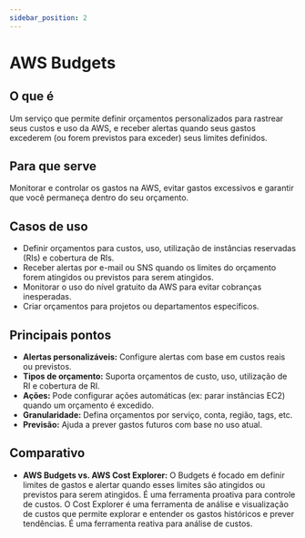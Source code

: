 ```yaml
---
sidebar_position: 2
---
```


# AWS Budgets

## O que é
Um serviço que permite definir orçamentos personalizados para rastrear seus custos e uso da AWS, e receber alertas quando seus gastos excederem (ou forem previstos para exceder) seus limites definidos.

## Para que serve
Monitorar e controlar os gastos na AWS, evitar gastos excessivos e garantir que você permaneça dentro do seu orçamento.

## Casos de uso
- Definir orçamentos para custos, uso, utilização de instâncias reservadas (RIs) e cobertura de RIs.
- Receber alertas por e-mail ou SNS quando os limites do orçamento forem atingidos ou previstos para serem atingidos.
- Monitorar o uso do nível gratuito da AWS para evitar cobranças inesperadas.
- Criar orçamentos para projetos ou departamentos específicos.

## Principais pontos
- **Alertas personalizáveis:** Configure alertas com base em custos reais ou previstos.
- **Tipos de orçamento:** Suporta orçamentos de custo, uso, utilização de RI e cobertura de RI.
- **Ações:** Pode configurar ações automáticas (ex: parar instâncias EC2) quando um orçamento é excedido.
- **Granularidade:** Defina orçamentos por serviço, conta, região, tags, etc.
- **Previsão:** Ajuda a prever gastos futuros com base no uso atual.

## Comparativo
- **AWS Budgets vs. AWS Cost Explorer:** O Budgets é focado em definir limites de gastos e alertar quando esses limites são atingidos ou previstos para serem atingidos. É uma ferramenta proativa para controle de custos. O Cost Explorer é uma ferramenta de análise e visualização de custos que permite explorar e entender os gastos históricos e prever tendências. É uma ferramenta reativa para análise de custos. 